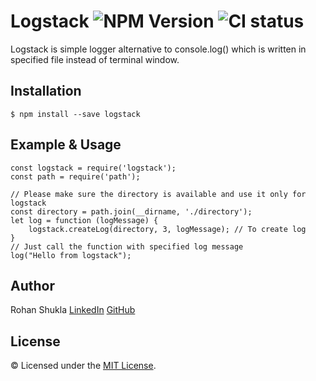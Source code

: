 # Logstack ![NPM Version](https://badge.fury.io/js/logstack.svg) ![CI status](https://img.shields.io/badge/build-passing-brightgreen.svg)

Logstack is simple logger alternative to console.log() which is written in specified file instead of terminal window.

## Installation

`$ npm install --save logstack`

## Example & Usage
```
const logstack = require('logstack');
const path = require('path');

// Please make sure the directory is available and use it only for logstack
const directory = path.join(__dirname, './directory');
let log = function (logMessage) {
    logstack.createLog(directory, 3, logMessage); // To create log
}
// Just call the function with specified log message
log("Hello from logstack");
```

## Author
Rohan Shukla [LinkedIn](www.linkedin.com/in/shuklarohan) [GitHub](https://github.com/shuklarohan)

## License
© Licensed under the [MIT License](LICENSE).
